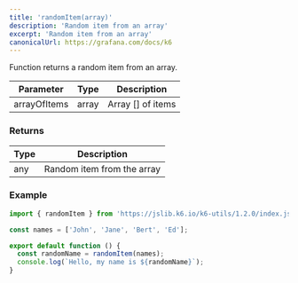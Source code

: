 ```yaml
---
title: 'randomItem(array)'
description: 'Random item from an array'
excerpt: 'Random item from an array'
canonicalUrl: https://grafana.com/docs/k6
---
```


Function returns a random item from an array.

| Parameter     | Type   | Description |
| ------------- | ------ |  --- |
| arrayOfItems  | array  | Array [] of items |


### Returns

| Type   | Description     |
| -----  | --------------- |
| any    | Random item from the array  |


### Example

<CodeGroup labels={[]}>

```javascript
import { randomItem } from 'https://jslib.k6.io/k6-utils/1.2.0/index.js';

const names = ['John', 'Jane', 'Bert', 'Ed'];

export default function () {
  const randomName = randomItem(names);
  console.log(`Hello, my name is ${randomName}`);
}
```

</CodeGroup>
